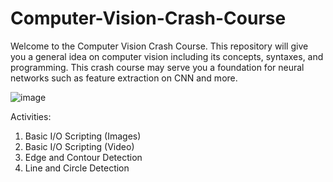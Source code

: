 # Computer-Vision-Crash-Course

Welcome to the Computer Vision Crash Course. This repository will give you a general idea on computer vision including its concepts, syntaxes, and programming.
This crash course may serve you a foundation for neural networks such as feature extraction on CNN and more. 

![image](https://github.com/vrsp11603/Computer-Vision-Crash-Course-/assets/144860191/8ea9339e-3def-4e8b-a1d2-3abcf383b056)

Activities:
1. Basic I/O Scripting (Images)
2. Basic I/O Scripting (Video)
3. Edge and Contour Detection
4. Line and Circle Detection
